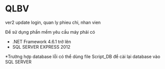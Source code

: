 # QLBV
ver2 update login, quan ly phieu chi, nhan vien

Để sử dụng phần mềm yêu cầu máy phải có 
- .NET Framework 4.6.1 trở lên
- SQL SERVER EXPRESS 2012

*Trường hợp database lỗi có thể dùng file Script_DB để cài lại database vào SQL SERVER
